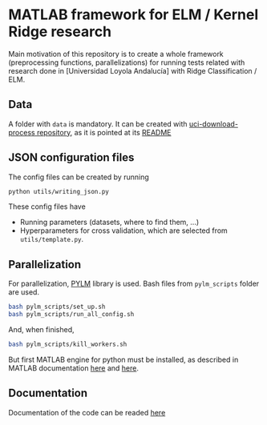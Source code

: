 # MATLAB framework for ELM / Kernel Ridge research

Main motivation of this repository is to create a whole framework (preprocessing functions, parallelizations) for running tests related with research done in [Universidad Loyola Andalucía] with Ridge Classification / ELM.

## Data

A folder with `data` is mandatory. It can be created with [uci-download-process repository](https://github.com/cperales/uci-download-process), as it is pointed at its [README](https://github.com/cperales/uci-download-process/blob/master/README.md)

## JSON configuration files

The config files can be created by running

```bash
python utils/writing_json.py
```

These config files have

- Running parameters (datasets, where to find them, ...)
- Hyperparameters for cross validation, which are selected from `utils/template.py`.

## Parallelization

For parallelization, [PYLM](https://pypi.org/project/pylm/) library is used. Bash files from `pylm_scripts` folder are used.

```bash
bash pylm_scripts/set_up.sh
bash pylm_scripts/run_all_config.sh
```

And, when finished,

```bash
bash pylm_scripts/kill_workers.sh
```

But first MATLAB engine for python must be installed, as described in MATLAB documentation [here](https://es.mathworks.com/help/matlab/matlab-engine-for-python.html) and [here](https://es.mathworks.com/help/matlab/matlab_external/install-matlab-engine-api-for-python-in-nondefault-locations.html).

## Documentation

Documentation of the code can be readed [here](https://cperales.github.io/Ridge-ELM-framework/)
